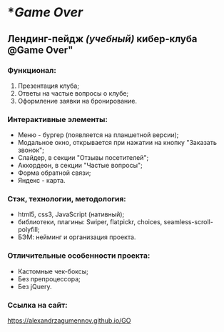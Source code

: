# **Game Over*
## Лендинг-пейдж *(учебный)* кибер-клуба @Game Over"
### Функционал:
1. Презентация клуба;
2. Ответы на частые вопросы о клубе;   
3. Оформление заявки на бронирование.

### Интерактивные элементы:
- Меню - бургер (появляется на планшетной версии);
- Модальное окно, открывается при нажатии на кнопку "Заказать звонок"; 
- Слайдер, в секции "Отзывы посетителей"; 
- Аккордеон, в секции "Частые вопросы"; 
- Форма обратной связи;  
- Яндекс - карта.  

### Стэк, технологии, методология:
* html5, css3, JavaScript (нативный);
* библиотеки, плагины: Swiper, flatpickr, choices, seamless-scroll-polyfill;
* БЭМ: нейминг и организация проекта.

### Отличительные особенности проекта: 
- Кастомные чек-боксы;
- Без препроцессора;
- Без jQuery.

### Ссылка на сайт:  
https://alexandrzagumennov.github.io/GO


